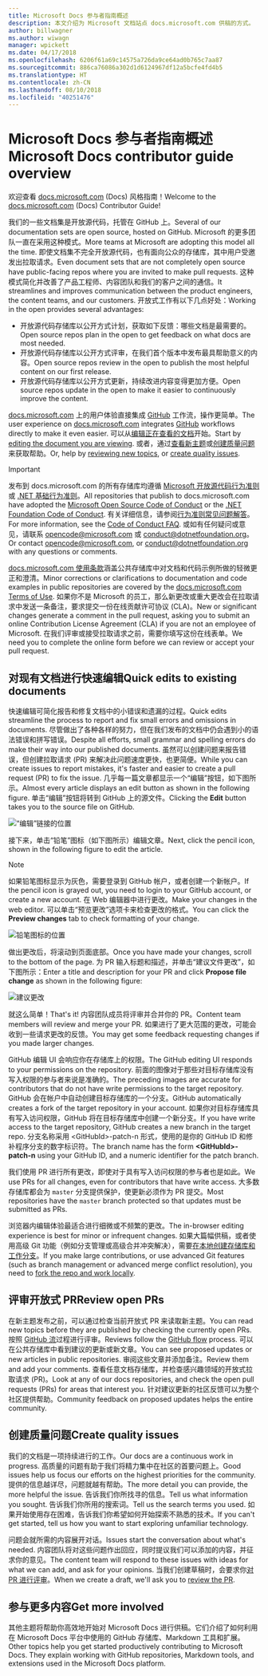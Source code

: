 ```yaml
---
title: Microsoft Docs 参与者指南概述
description: 本文介绍为 Microsoft 文档站点 docs.microsoft.com 供稿的方式。
author: billwagner
ms.author: wiwagn
manager: wpickett
ms.date: 04/17/2018
ms.openlocfilehash: 6206f61a69c14575a726da9ce64ad0b765c7aa87
ms.sourcegitcommit: 886ca76086a302d1d6124967df12a5bcfe4fd4b5
ms.translationtype: HT
ms.contentlocale: zh-CN
ms.lasthandoff: 08/10/2018
ms.locfileid: "40251476"
---
```

# <a name="microsoft-docs-contributor-guide-overview"></a><span data-ttu-id="2be8f-103">Microsoft Docs 参与者指南概述</span><span class="sxs-lookup"><span data-stu-id="2be8f-103">Microsoft Docs contributor guide overview</span></span>

<span data-ttu-id="2be8f-104">欢迎查看 [docs.microsoft.com](https://docs.microsoft.com) (Docs) 风格指南！</span><span class="sxs-lookup"><span data-stu-id="2be8f-104">Welcome to the [docs.microsoft.com](https://docs.microsoft.com) (Docs) Contributor Guide!</span></span>

<span data-ttu-id="2be8f-105">我们的一些文档集是开放源代码，托管在 GitHub 上。</span><span class="sxs-lookup"><span data-stu-id="2be8f-105">Several of our documentation sets are open source, hosted on GitHub.</span></span> <span data-ttu-id="2be8f-106">Microsoft 的更多团队一直在采用这种模式。</span><span class="sxs-lookup"><span data-stu-id="2be8f-106">More teams at Microsoft are adopting this model all the time.</span></span> <span data-ttu-id="2be8f-107">即使文档集不完全开放源代码，也有面向公众的存储库，其中用户受邀发出拉取请求。</span><span class="sxs-lookup"><span data-stu-id="2be8f-107">Even document sets that are not completely open source have public-facing repos where you are invited to make pull requests.</span></span> <span data-ttu-id="2be8f-108">这种模式简化并改善了产品工程师、内容团队和我们的客户之间的通信。</span><span class="sxs-lookup"><span data-stu-id="2be8f-108">It streamlines and improves communication between the product engineers, the content teams, and our customers.</span></span> <span data-ttu-id="2be8f-109">开放式工作有以下几点好处：</span><span class="sxs-lookup"><span data-stu-id="2be8f-109">Working in the open provides several advantages:</span></span>

- <span data-ttu-id="2be8f-110">开放源代码存储库以公开方式计划，获取如下反馈：哪些文档是最需要的。</span><span class="sxs-lookup"><span data-stu-id="2be8f-110">Open source repos plan in the open to get feedback on what docs are most needed.</span></span>
- <span data-ttu-id="2be8f-111">开放源代码存储库以公开方式评审，在我们首个版本中发布最具帮助意义的内容。</span><span class="sxs-lookup"><span data-stu-id="2be8f-111">Open source repos review in the open to publish the most helpful content on our first release.</span></span>
- <span data-ttu-id="2be8f-112">开放源代码存储库以公开方式更新，持续改进内容变得更加方便。</span><span class="sxs-lookup"><span data-stu-id="2be8f-112">Open source repos update in the open to make it easier to continuously improve the content.</span></span>

<span data-ttu-id="2be8f-113">[docs.microsoft.com](https://docs.microsoft.com) 上的用户体验直接集成 [GitHub](https://github.com) 工作流，操作更简单。</span><span class="sxs-lookup"><span data-stu-id="2be8f-113">The user experience on [docs.microsoft.com](https://docs.microsoft.com) integrates [GitHub](https://github.com) workflows directly to make it even easier.</span></span> <span data-ttu-id="2be8f-114">可以从[编辑正在查看的文档](#quick-edits-to-existing-documents)开始。</span><span class="sxs-lookup"><span data-stu-id="2be8f-114">Start by [editing the document you are viewing](#quick-edits-to-existing-documents).</span></span> <span data-ttu-id="2be8f-115">或者，通过[查看新主题](#review-open-prs)或[创建质量问题](#create-quality-issues)来获取帮助。</span><span class="sxs-lookup"><span data-stu-id="2be8f-115">Or, help by [reviewing new topics](#review-open-prs), or [create quality issues](#create-quality-issues).</span></span>

> [!IMPORTANT]
> <span data-ttu-id="2be8f-116">发布到 docs.microsoft.com 的所有存储库均遵循 [Microsoft 开放源代码行为准则](https://opensource.microsoft.com/codeofconduct/)或 [.NET 基础行为准则](https://dotnetfoundation.org/code-of-conduct)。</span><span class="sxs-lookup"><span data-stu-id="2be8f-116">All repositories that publish to docs.microsoft.com have adopted the [Microsoft Open Source Code of Conduct](https://opensource.microsoft.com/codeofconduct/) or the [.NET Foundation Code of Conduct](https://dotnetfoundation.org/code-of-conduct).</span></span> <span data-ttu-id="2be8f-117">有关详细信息，请参阅[行为准则常见问题解答](https://opensource.microsoft.com/codeofconduct/faq/)。</span><span class="sxs-lookup"><span data-stu-id="2be8f-117">For more information, see the [Code of Conduct FAQ](https://opensource.microsoft.com/codeofconduct/faq/).</span></span> <span data-ttu-id="2be8f-118">或如有任何疑问或意见，请联系 [opencode@microsoft.com](mailto:opencode@microsoft.com) 或 [conduct@dotnetfoundation.org](mailto:conduct@dotnetfoundation.org)。</span><span class="sxs-lookup"><span data-stu-id="2be8f-118">Or contact [opencode@microsoft.com](mailto:opencode@microsoft.com), or [conduct@dotnetfoundation.org](mailto:conduct@dotnetfoundation.org) with any questions or comments.</span></span><br>
>
> <span data-ttu-id="2be8f-119">[docs.microsoft.com 使用条款](https://docs.microsoft.com/legal/termsofuse)涵盖公共存储库中对文档和代码示例所做的轻微更正和澄清。</span><span class="sxs-lookup"><span data-stu-id="2be8f-119">Minor corrections or clarifications to documentation and code examples in public repositories are covered by the [docs.microsoft.com Terms of Use](https://docs.microsoft.com/legal/termsofuse).</span></span> <span data-ttu-id="2be8f-120">如果你不是 Microsoft 的员工，那么新更改或重大更改会在拉取请求中发送一条备注，要求提交一份在线贡献许可协议 (CLA)。</span><span class="sxs-lookup"><span data-stu-id="2be8f-120">New or significant changes generate a comment in the pull request, asking you to submit an online Contribution License Agreement (CLA) if you are not an employee of Microsoft.</span></span> <span data-ttu-id="2be8f-121">在我们评审或接受拉取请求之前，需要你填写这份在线表单。</span><span class="sxs-lookup"><span data-stu-id="2be8f-121">We need you to complete the online form before we can review or accept your pull request.</span></span>

## <a name="quick-edits-to-existing-documents"></a><span data-ttu-id="2be8f-122">对现有文档进行快速编辑</span><span class="sxs-lookup"><span data-stu-id="2be8f-122">Quick edits to existing documents</span></span>

<span data-ttu-id="2be8f-123">快速编辑可简化报告和修复文档中的小错误和遗漏的过程。</span><span class="sxs-lookup"><span data-stu-id="2be8f-123">Quick edits streamline the process to report and fix small errors and omissions in documents.</span></span> <span data-ttu-id="2be8f-124">尽管做出了各种各样的努力，但在我们发布的文档中仍会遇到小的语法错误和拼写错误。</span><span class="sxs-lookup"><span data-stu-id="2be8f-124">Despite all efforts, small grammar and spelling errors do make their way into our published documents.</span></span> <span data-ttu-id="2be8f-125">虽然可以创建问题来报告错误，但创建拉取请求 (PR) 来解决此问题速度更快，也更简便。</span><span class="sxs-lookup"><span data-stu-id="2be8f-125">While you can create issues to report mistakes, it's faster and easier to create a pull request (PR) to fix the issue.</span></span> <span data-ttu-id="2be8f-126">几乎每一篇文章都显示一个“编辑”按钮，如下图所示。</span><span class="sxs-lookup"><span data-stu-id="2be8f-126">Almost every article displays an edit button as shown in the following figure.</span></span> <span data-ttu-id="2be8f-127">单击“编辑”按钮将转到 GitHub 上的源文件。</span><span class="sxs-lookup"><span data-stu-id="2be8f-127">Clicking the **Edit** button takes you to the source file on GitHub.</span></span>

![“编辑”链接的位置](./media/index/edit-article.png)

<span data-ttu-id="2be8f-129">接下来，单击“铅笔”图标（如下图所示）编辑文章。</span><span class="sxs-lookup"><span data-stu-id="2be8f-129">Next, click the pencil icon, shown in the following figure to edit the article.</span></span>

> [!NOTE]
> <span data-ttu-id="2be8f-130">如果铅笔图标显示为灰色，需要登录到 GitHub 帐户，或者创建一个新帐户。</span><span class="sxs-lookup"><span data-stu-id="2be8f-130">If the pencil icon is grayed out, you need to login to your GitHub account, or create a new account.</span></span> <span data-ttu-id="2be8f-131">在 Web 编辑器中进行更改。</span><span class="sxs-lookup"><span data-stu-id="2be8f-131">Make your changes in the web editor.</span></span> <span data-ttu-id="2be8f-132">可以单击“预览更改”选项卡来检查更改的格式。</span><span class="sxs-lookup"><span data-stu-id="2be8f-132">You can click the **Preview changes** tab to check formatting of your change.</span></span>

![铅笔图标的位置](./media/index/editicon.png)

<span data-ttu-id="2be8f-134">做出更改后，将滚动到页面底部。</span><span class="sxs-lookup"><span data-stu-id="2be8f-134">Once you have made your changes, scroll to the bottom of the page.</span></span> <span data-ttu-id="2be8f-135">为 PR 输入标题和描述，并单击“建议文件更改”，如下图所示：</span><span class="sxs-lookup"><span data-stu-id="2be8f-135">Enter a title and description for your PR and click **Propose file change** as shown in the following figure:</span></span>

![建议更改](./media/index/submit-pull-request.png)

<span data-ttu-id="2be8f-137">就这么简单！</span><span class="sxs-lookup"><span data-stu-id="2be8f-137">That's it!</span></span> <span data-ttu-id="2be8f-138">内容团队成员将评审并合并你的 PR。</span><span class="sxs-lookup"><span data-stu-id="2be8f-138">Content team members will review and merge your PR.</span></span> <span data-ttu-id="2be8f-139">如果进行了更大范围的更改，可能会收到一些请求更改的反馈。</span><span class="sxs-lookup"><span data-stu-id="2be8f-139">You may get some feedback requesting changes if you made larger changes.</span></span>

<span data-ttu-id="2be8f-140">GitHub 编辑 UI 会响应你在存储库上的权限。</span><span class="sxs-lookup"><span data-stu-id="2be8f-140">The GitHub editing UI responds to your permissions on the repository.</span></span> <span data-ttu-id="2be8f-141">前面的图像对于那些对目标存储库没有写入权限的参与者来说是准确的。</span><span class="sxs-lookup"><span data-stu-id="2be8f-141">The preceding images are accurate for contributors that do not have write permissions to the target repository.</span></span> <span data-ttu-id="2be8f-142">GitHub 会在帐户中自动创建目标存储库的一个分支。</span><span class="sxs-lookup"><span data-stu-id="2be8f-142">GitHub automatically creates a fork of the target repository in your account.</span></span> <span data-ttu-id="2be8f-143">如果你对目标存储库具有写入访问权限，GitHub 将在目标存储库中创建一个新分支。</span><span class="sxs-lookup"><span data-stu-id="2be8f-143">If you have write access to the target repository, GitHub creates a new branch in the target repo.</span></span> <span data-ttu-id="2be8f-144">分支名称采用 \<GitHubId\>-patch-n 形式，使用的是你的 GitHub ID 和修补程序分支的数字标识符。</span><span class="sxs-lookup"><span data-stu-id="2be8f-144">The branch name has the form **\<GitHubId\>-patch-n** using your GitHub ID, and a numeric identifier for the patch branch.</span></span>

<span data-ttu-id="2be8f-145">我们使用 PR 进行所有更改，即使对于具有写入访问权限的参与者也是如此。</span><span class="sxs-lookup"><span data-stu-id="2be8f-145">We use PRs for all changes, even for contributors that have write access.</span></span> <span data-ttu-id="2be8f-146">大多数存储库都会为 `master` 分支提供保护，使更新必须作为 PR 提交。</span><span class="sxs-lookup"><span data-stu-id="2be8f-146">Most repositories have the `master` branch protected so that updates must be submitted as PRs.</span></span>

<span data-ttu-id="2be8f-147">浏览器内编辑体验最适合进行细微或不频繁的更改。</span><span class="sxs-lookup"><span data-stu-id="2be8f-147">The in-browser editing experience is best for minor or infrequent changes.</span></span> <span data-ttu-id="2be8f-148">如果大篇幅供稿，或者使用高级 Git 功能（例如分支管理或高级合并冲突解决），需要[在本地创建存储库和工作分支](how-to-write-workflows-major.md)。</span><span class="sxs-lookup"><span data-stu-id="2be8f-148">If you make large contributions, or use advanced Git features (such as branch management or advanced merge conflict resolution), you need to [fork the repo and work locally](how-to-write-workflows-major.md).</span></span>

## <a name="review-open-prs"></a><span data-ttu-id="2be8f-149">评审开放式 PR</span><span class="sxs-lookup"><span data-stu-id="2be8f-149">Review open PRs</span></span>

<span data-ttu-id="2be8f-150">在新主题发布之前，可以通过检查当前开放式 PR 来读取新主题。</span><span class="sxs-lookup"><span data-stu-id="2be8f-150">You can read new topics before they are published by checking the currently open PRs.</span></span> <span data-ttu-id="2be8f-151">按照 [GitHub 流](https://guides.github.com/introduction/flow/)过程进行评审。</span><span class="sxs-lookup"><span data-stu-id="2be8f-151">Reviews follow the [GitHub flow](https://guides.github.com/introduction/flow/) process.</span></span> <span data-ttu-id="2be8f-152">可以在公共存储库中看到建议的更新或新文章。</span><span class="sxs-lookup"><span data-stu-id="2be8f-152">You can see proposed updates or new articles in public repositories.</span></span> <span data-ttu-id="2be8f-153">审阅这些文章并添加备注。</span><span class="sxs-lookup"><span data-stu-id="2be8f-153">Review them and add your comments.</span></span> <span data-ttu-id="2be8f-154">查看任意文档存储库，并检查感兴趣领域的开放式拉取请求 (PR)。</span><span class="sxs-lookup"><span data-stu-id="2be8f-154">Look at any of our docs repositories, and check the open pull requests (PRs) for areas that interest you.</span></span> <span data-ttu-id="2be8f-155">针对建议更新的社区反馈可以为整个社区提供帮助。</span><span class="sxs-lookup"><span data-stu-id="2be8f-155">Community feedback on proposed updates helps the entire community.</span></span>

## <a name="create-quality-issues"></a><span data-ttu-id="2be8f-156">创建质量问题</span><span class="sxs-lookup"><span data-stu-id="2be8f-156">Create quality issues</span></span>

<span data-ttu-id="2be8f-157">我们的文档是一项持续进行的工作。</span><span class="sxs-lookup"><span data-stu-id="2be8f-157">Our docs are a continuous work in progress.</span></span> <span data-ttu-id="2be8f-158">高质量的问题有助于我们将精力集中在社区的首要问题上。</span><span class="sxs-lookup"><span data-stu-id="2be8f-158">Good issues help us focus our efforts on the highest priorities for the community.</span></span> <span data-ttu-id="2be8f-159">提供的信息越详尽，问题就越有帮助。</span><span class="sxs-lookup"><span data-stu-id="2be8f-159">The more detail you can provide, the more helpful the issue.</span></span> <span data-ttu-id="2be8f-160">告诉我们你所找寻的信息。</span><span class="sxs-lookup"><span data-stu-id="2be8f-160">Tell us what information you sought.</span></span> <span data-ttu-id="2be8f-161">告诉我们你所用的搜索词。</span><span class="sxs-lookup"><span data-stu-id="2be8f-161">Tell us the search terms you used.</span></span> <span data-ttu-id="2be8f-162">如果开始使用存在困难，告诉我们你希望如何开始探索不熟悉的技术。</span><span class="sxs-lookup"><span data-stu-id="2be8f-162">If you can't get started, tell us how you want to start exploring unfamiliar technology.</span></span>

<span data-ttu-id="2be8f-163">问题会就所需的内容展开对话。</span><span class="sxs-lookup"><span data-stu-id="2be8f-163">Issues start the conversation about what's needed.</span></span> <span data-ttu-id="2be8f-164">内容团队将对这些问题作出回应，同时提议我们可以添加的内容，并征求你的意见。</span><span class="sxs-lookup"><span data-stu-id="2be8f-164">The content team will respond to these issues with ideas for what we can add, and ask for your opinions.</span></span> <span data-ttu-id="2be8f-165">当我们创建草稿时，会要求你[对 PR 进行评审](#review-open-prs)。</span><span class="sxs-lookup"><span data-stu-id="2be8f-165">When we create a draft, we'll ask you to [review the PR](#review-open-prs).</span></span>

## <a name="get-more-involved"></a><span data-ttu-id="2be8f-166">参与更多内容</span><span class="sxs-lookup"><span data-stu-id="2be8f-166">Get more involved</span></span>

<span data-ttu-id="2be8f-167">其他主题将帮助你高效地开始对 Microsoft Docs 进行供稿。它们介绍了如何利用在 Microsoft Docs 平台中使用的 GitHub 存储库、Markdown 工具和扩展。</span><span class="sxs-lookup"><span data-stu-id="2be8f-167">Other topics help you get started productively contributing to Microsoft Docs. They explain working with GitHub repositories, Markdown tools, and extensions used in the Microsoft Docs platform.</span></span>
